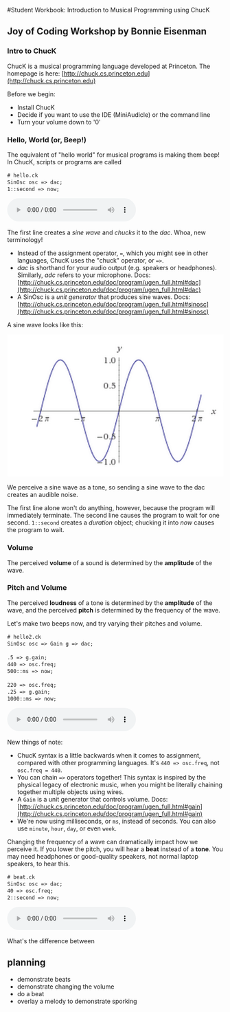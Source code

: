 #Student Workbook: Introduction to Musical Programming using ChucK
## Joy of Coding Workshop by Bonnie Eisenman

### Intro to ChucK
ChucK is a musical programming language developed at Princeton. The homepage is here: [http://chuck.cs.princeton.edu](http://chuck.cs.princeton.edu)

Before we begin:

- Install ChucK
- Decide if you want to use the IDE (MiniAudicle) or the command line
- Turn your volume down to '0'


### Hello, World (or, Beep!)

The equivalent of "hello world" for musical programs is making them beep! In ChucK, scripts or programs are called 

```
# hello.ck
SinOsc osc => dac;
1::second => now;
```

<audio controls>
  <source src="assets/sound/hello.m4a" type="audio/mp4">
  Your browser does not support the audio tag.
</audio>



The first line creates a _sine wave_ and _chucks_ it to the _dac_. Whoa, new terminology!

- Instead of the assignment operator, `=`, which you might see in other languages, ChucK uses the "chuck" operator, or `=>`.
- _dac_ is shorthand for your audio output (e.g. speakers or headphones). Similarly, _adc_ refers to your microphone. Docs: [http://chuck.cs.princeton.edu/doc/program/ugen_full.html#dac](http://chuck.cs.princeton.edu/doc/program/ugen_full.html#dac)
- A SinOsc is a _unit generator_ that produces sine waves. Docs: [http://chuck.cs.princeton.edu/doc/program/ugen_full.html#sinosc](http://chuck.cs.princeton.edu/doc/program/ugen_full.html#sinosc)

A sine wave looks like this:

![Sine wave](assets/img/sin.png)

We perceive a sine wave as a tone, so sending a sine wave to the dac creates an audible noise.

The first line alone won't do anything, however, because the program will immediately terminate. The second line causes the program to wait for one second. `1::second` creates a _duration_ object; chucking it into _now_ causes the program to wait.

### Volume

The perceived __volume__ of a sound is determined by the __amplitude__ of the wave.

### Pitch and Volume

The perceived __loudness__ of a tone is determined by the __amplitude__ of the wave, and the perceived __pitch__ is determined by the frequency of the wave.

Let's make two beeps now, and try varying their pitches and volume.


```
# hello2.ck
SinOsc osc => Gain g => dac;

.5 => g.gain;
440 => osc.freq;
500::ms => now;

220 => osc.freq;
.25 => g.gain;
1000::ms => now;
```

<audio controls>
  <source src="assets/sound/hello2.m4a" type="audio/mp4">
  Your browser does not support the audio tag.
</audio>

New things of note:

- ChucK syntax is a little backwards when it comes to assignment, compared with other programming languages. It's `440 => osc.freq`, not `osc.freq = 440`.
- You can chain `=>` operators together! This syntax is inspired by the physical legacy of electronic music, when you might be literally chaining together multiple objects using wires.
- A `Gain` is a unit generator that controls volume. Docs: [http://chuck.cs.princeton.edu/doc/program/ugen_full.html#gain](http://chuck.cs.princeton.edu/doc/program/ugen_full.html#gain)
- We're now using milliseconds, or `ms`, instead of seconds. You can also use `minute`, `hour`, `day`, or even `week`. 

Changing the frequency of a wave can dramatically impact how we perceive it. If you lower the pitch, you will hear a __beat__ instead of a __tone__. You may need headphones or good-quality speakers, not normal laptop speakers, to hear this.


```
# beat.ck
SinOsc osc => dac;
40 => osc.freq;
2::second => now;
```

<audio controls>
  <source src="assets/sound/beat.m4a" type="audio/mp4">
  Your browser does not support the audio tag.
</audio>

What's the difference between 

## planning

- demonstrate beats
- demonstrate changing the volume
- do a beat
- overlay a melody to demonstrate sporking



 